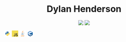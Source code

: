 <br>
<p align="center">
    <h1 align="center">Dylan Henderson</h1>

<p align="center">
    <img src="https://github-readme-stats.vercel.app/api/pin/?username=Interstate-Hitchhackers&repo=VolunteeringSchedulingTool&theme=dark" />
    <a href="https://github.com/dylynhenderson"><img width="50%" src="https://github-readme-stats.vercel.app/api/top-langs/?username=dylynhenderson&theme=dark&layout=compact&hide_title=true"></a>
</p>

<code><img height="20" alt="python" src="https://raw.githubusercontent.com/github/explore/80688e429a7d4ef2fca1e82350fe8e3517d3494d/topics/python/python.png"></code>
<code><img height="20" alt="javascript" src="https://raw.githubusercontent.com/github/explore/80688e429a7d4ef2fca1e82350fe8e3517d3494d/topics/javascript/javascript.png"></code>
<code><img height="20" alt="java" src="https://raw.githubusercontent.com/github/explore/80688e429a7d4ef2fca1e82350fe8e3517d3494d/topics/java/java.png"></code>
<code><img height="20" alt="c" src="https://raw.githubusercontent.com/github/explore/80688e429a7d4ef2fca1e82350fe8e3517d3494d/topics/c/c.png"></code>
